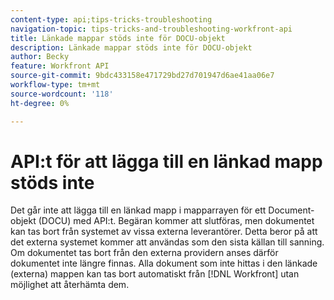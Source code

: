 ```yaml
---
content-type: api;tips-tricks-troubleshooting
navigation-topic: tips-tricks-and-troubleshooting-workfront-api
title: Länkade mappar stöds inte för DOCU-objekt
description: Länkade mappar stöds inte för DOCU-objekt
author: Becky
feature: Workfront API
source-git-commit: 9bdc433158e471729bd27d701947d6ae41aa06e7
workflow-type: tm+mt
source-wordcount: '118'
ht-degree: 0%

---
```



# API:t för att lägga till en länkad mapp stöds inte

Det går inte att lägga till en länkad mapp i mapparrayen för ett Document-objekt (DOCU) med API:t. Begäran kommer att slutföras, men dokumentet kan tas bort från systemet av vissa externa leverantörer. Detta beror på att det externa systemet kommer att användas som den sista källan till sanning. Om dokumentet tas bort från den externa providern anses därför dokumentet inte längre finnas. Alla dokument som inte hittas i den länkade (externa) mappen kan tas bort automatiskt från [!DNL Workfront] utan möjlighet att återhämta dem.

